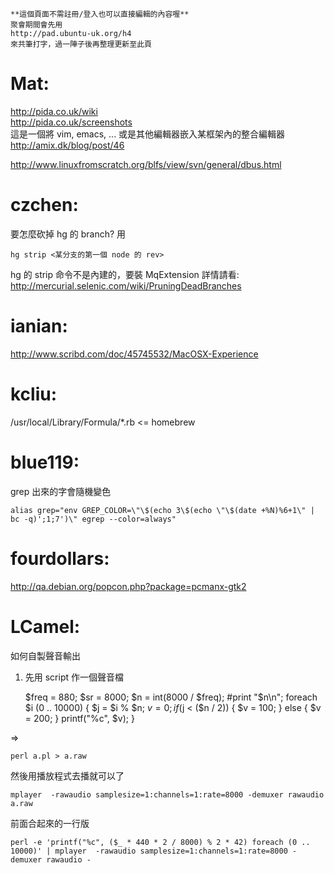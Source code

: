     **這個頁面不需註冊/登入也可以直接編輯的內容喔**
    聚會期間會先用 
    http://pad.ubuntu-uk.org/h4 
    來共筆打字，過一陣子後再整理更新至此頁


# Mat:

<http://pida.co.uk/wiki>  
<http://pida.co.uk/screenshots>  
這是一個將 vim, emacs, ... 或是其他編輯器嵌入某框架內的整合編輯器
<http://amix.dk/blog/post/46>  

<http://www.linuxfromscratch.org/blfs/view/svn/general/dbus.html>  


# czchen:

要怎麼砍掉 hg 的 branch? 用

    hg strip <某分支的第一個 node 的 rev>


hg 的 strip 命令不是內建的，要裝 MqExtension
詳情請看:
<http://mercurial.selenic.com/wiki/PruningDeadBranches>  

# ianian:

<http://www.scribd.com/doc/45745532/MacOSX-Experience>  


# kcliu:

/usr/local/Library/Formula/*.rb <= homebrew


# blue119:

grep 出來的字會隨機變色

    alias grep="env GREP_COLOR=\"\$(echo 3\$(echo \"\$(date +%N)%6+1\" | bc -q)';1;7')\" egrep --color=always"


# fourdollars:

<http://qa.debian.org/popcon.php?package=pcmanx-gtk2>  


# LCamel:

如何自製聲音輸出

1. 先用 script 作一個聲音檔

    $freq = 880;
    $sr = 8000;
    $n = int(8000 / $freq);
    #print "$n\n";
    foreach $i (0 .. 10000) {
            $j = $i % $n;
            $v = 0;
            if ($j < ($n / 2)) {
                    $v = 100;
            } else {
                    $v = 200;
            }
            printf("%c", $v);
    }


=> 


    perl a.pl > a.raw


然後用播放程式去播就可以了

    mplayer  -rawaudio samplesize=1:channels=1:rate=8000 -demuxer rawaudio  a.raw


前面合起來的一行版

    perl -e 'printf("%c", ($_ * 440 * 2 / 8000) % 2 * 42) foreach (0 .. 10000)' | mplayer  -rawaudio samplesize=1:channels=1:rate=8000 -demuxer rawaudio -
